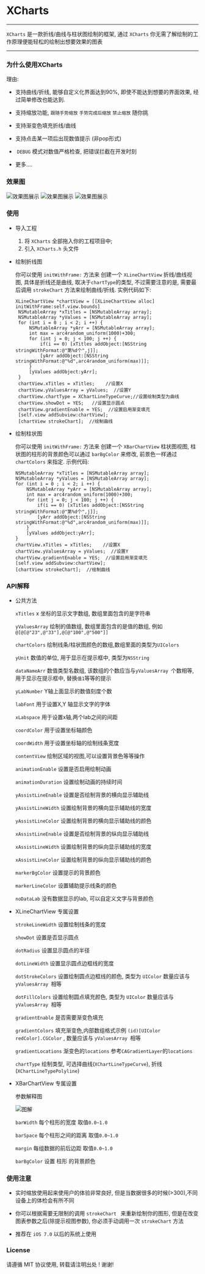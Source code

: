 # XCharts
---
`XCharts` 是一款折线/曲线与柱状图绘制的框架, 通过 `XCharts` 你无需了解绘制的工作原理便能轻松的绘制出想要效果的图表

---

### 为什么使用XCharts

理由:

 - 支持曲线/折线, 能够自定义化界面达到90%, 即使不能达到想要的界面效果, 经过简单修改也能达到.

 -  支持缩放功能, `跟随手势缩放` `手势完成后缩放` `禁止缩放` 随你挑

 -  支持渐变色填充折线/曲线

 -  支持点击某一项后出现数值提示 (非pop形式)
 
 -  `DEBUG` 模式对数值严格检查, 把错误拦截在开发时刻

 - 更多.... 

### 效果图

![效果图展示](images/gif.gif)
![效果图展示](images/line1.png)
![效果图展示](images/line2.png)

### 使用
- 导入工程

	1. 将 `XCharts` 全部拖入你的工程项目中;
	2. 引入 `XCharts.h` 头文件

- 绘制折线图

   你可以使用 `initWithFrame:` 方法来 创建一个 `XLineChartView` 折线/曲线视图, 具体是折线还是曲线, 取决于`chartType`的类型, 不过需要注意的是, 需要最后调用 `strokeChart` 方法来绘制曲线/折线. 实例代码如下:
   
   ````objc
   XLineChartView *chartView = [[XLineChartView alloc] initWithFrame:self.view.bounds]
    NSMutableArray *xTitles = [NSMutableArray array];
    NSMutableArray *yValues = [NSMutableArray array];
    for (int i = 0 ; i < 2; i ++) {
        NSMutableArray *yArr = [NSMutableArray array];
        int max = arc4random_uniform(1000)+300;
        for (int j = 0; j < 100; j ++) {
            if(i == 0) [xTitles addObject:[NSString stringWithFormat:@"第%d个",j]];
            [yArr addObject:[NSString stringWithFormat:@"%d",arc4random_uniform(max)]];
        }
        [yValues addObject:yArr];
    }
    chartView.xTitles = xTitles;    //设置X
    chartView.yValuesArray = yValues;  //设置Y   
    chartView.chartType = XChartLineTypeCurve;//设置绘制类型为曲线
    chartView.showDot = YES;   //设置显示圆点
    chartView.gradientEnable = YES;  //设置启用渐变填充
    [self.view addSubview:chartView];
    [chartView strokeChart];  //绘制曲线
   ````
   
 - 绘制柱状图
   
    你可以使用 `initWithFrame:` 方法来 创建一个 `XBarChartView` 柱状图视图,
    柱状图的柱形的背景颜色可以通过 `barBgColor` 来修改, 前景色一样通过 `chartColors` 来指定. 示例代码:
    
    ````objc   XBarChartView *chartView = [[XBarChartView alloc] initWithFrame:self.view.bounds]
    NSMutableArray *xTitles = [NSMutableArray array];
    NSMutableArray *yValues = [NSMutableArray array];
    for (int i = 0 ; i < 2; i ++) {
        NSMutableArray *yArr = [NSMutableArray array];
        int max = arc4random_uniform(1000)+300;
        for (int j = 0; j < 100; j ++) {
            if(i == 0) [xTitles addObject:[NSString stringWithFormat:@"第%d个",j]];
            [yArr addObject:[NSString stringWithFormat:@"%d",arc4random_uniform(max)]];
        }
        [yValues addObject:yArr];
    }
    chartView.xTitles = xTitles;    //设置X
    chartView.yValuesArray = yValues;  //设置Y   
    chartView.gradientEnable = YES;  //设置启用渐变填充
    [self.view addSubview:chartView];
    [chartView strokeChart];  //绘制曲线
    ````

### API解释

- 公共方法
 
	`xTitles` x 坐标的显示文字数组, 数组里面包含的是字符串

	`yValuesArray` 绘制的值数组, 数组里面包含的是值的数组, 例如 `@[@[@"23",@"33"],@[@"100",@"500"]]`

	`chartColors` 绘制线条/柱状图颜色的数组,数组里面的类型为`UIColors`
	
	`yUnit`  数值的单位, 用于显示在提示框中, 类型为`NSString`
	
	`dataNameArr` 数值类型名数组, 该数组的个数应当与`yValuesArray `个数相等, 用于显示在提示框中, 替换`值1`等等的提示
	
	`yLabNumber` Y轴上面显示的数值刻度个数
	 
	`labFont`  用于设置X,Y 轴显示文字的字体
	
	`xLabspace` 用于设置x轴,两个lab之间的间距
	
	`coordColor` 用于设置坐标轴颜色
	
	`coordWidth` 用于设置坐标轴的绘制线条宽度
	
	`contentView`  绘制区域的视图,可以设置背景色等等操作
	
	`animationEnable`  设置是否启用绘制动画
	
	`animationDuration` 设置绘制动画的持续时间
	
	`yAssistLineEnable` 设置是否绘制背景的横向显示辅助线
	
	`yAssistLineWidth` 设置绘制背景的横向显示辅助线的宽度
	
	`yAssistLineColor` 设置绘制背景的横向显示辅助线的颜色
	
	`xAssistLineEnable` 设置是否绘制背景的纵向显示辅助线
	
	`xAssistLineWidth` 设置绘制背景的纵向显示辅助线的宽度
	
	`xAssistLineColor` 设置绘制背景的纵向显示辅助线的颜色
	
	`markerBgColor` 设置提示的背景颜色
	
	`markerLineColor` 设置辅助提示线条的颜色
	
	`noDataLab` 没有数据显示的lab, 可以自定义文字与背景颜色
	
	
	
- XLineChartView 专属设置

	`strokeLineWidth` 设置绘制线条的宽度

	`showDot` 设置是否显示圆点
	
	`dotRadius` 设置显示圆点的半径
	
	`dotLineWidth` 设置显示圆点边框线的宽度
	
	`dotStrokeColors` 设置绘制圆点边框线的颜色, 类型为 `UIColor` 数量应该与 `yValuesArray `相等
	
	`dotFillColors` 设置绘制圆点填充颜色, 类型为 `UIColor` 数量应该与 `yValuesArray `相等
	
	`gradientEnable` 是否需要渐变色填充
	
	`gradientColors` 填充渐变色,内部数组格式示例 `(id)[UIColor redColor].CGColor` , 数量应该与 			`yValuesArray `相等
	
	`gradientLocations`  渐变色的`locations` 参考`CAGradientLayer`的`locations`
	
	`chartType` 绘制类型, 可选择曲线(`XChartLineTypeCurve`), 折线(`XChartLineTypePolyline`)
	
- XBarChartView 专属设置

	参数解释图
	
	![图解](images/bar.png)
	
	`barWidth` 每个柱形的宽度 取值`0.0~1.0`
	
	`barSpace` 每个柱形之间的距离 取值`0.0~1.0`
	
	`margin` 每组数据的前后边距 取值`0.0~1.0`
	
	`barBgColor` 设置 柱形 的背景颜色
	
### 使用注意

- 实时缩放使用起来使用户的体验非常良好, 但是当数据很多的时候(>300),不同设备上的体检会有所不同

- 你可以根据需要无限制的调用 `strokeChart ` 来重新绘制你的图形, 但是在改变图表参数之后(除提示视图参数), 你必须手动调用一次 `strokeChart` 方法

- 推荐在 `iOS 7.0` 以后的系统上使用

### License

请遵循 MIT 协议使用, 转载请注明出处 ! 谢谢!

